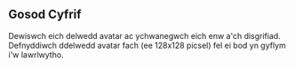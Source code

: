 ## Gosod Cyfrif
Dewiswch eich delwedd avatar ac ychwanegwch eich enw a'ch disgrifiad. Defnyddiwch ddelwedd avatar fach (ee 128x128 picsel) fel ei bod yn gyflym i'w lawrlwytho.
